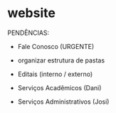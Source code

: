 # website

PENDÊNCIAS:

- Fale Conosco (URGENTE)

- organizar estrutura de pastas
- Editais (interno / externo)
- Serviços Acadêmicos (Dani)
- Serviços Administrativos (Josi)